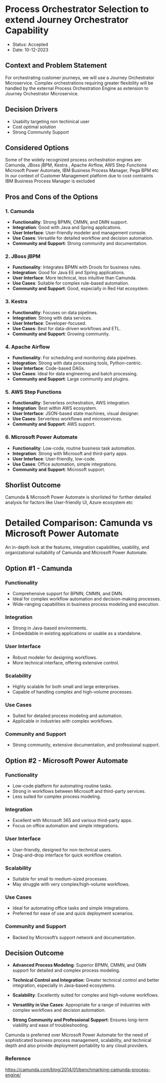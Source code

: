 # Process Orchestrator Selection to extend Journey Orchestrator Capability

* Status: Accepted 
* Date: 10-12-2023


## Context and Problem Statement

For orchestrating customer journeys, we will use a Journey Orchestrator Microservice. Complex orchestrations requiring greater flexibility will be handled by the external Process Orchestration Engine as extension to Journey Orchestrator Microservice.

## Decision Drivers

* Usabilty targeting non techinical user
* Cost optimal solution 
* Strong Community Support 

## Considered Options

Some of the widely recognized process orchestration engines are: Camunda, JBoss jBPM, Kestra , Apache Airflow, AWS Step Functions Microsoft Power Automate, IBM Business Process Manager, Pega BPM etc 
In our context of Customer Management platform due to cost contraints IBM Business Process Manager is excluded

## Pros and Cons of the Options 

### 1. Camunda
- **Functionality**: Strong BPMN, CMMN, and DMN support.
- **Integration**: Good with Java and Spring applications.
- **User Interface**: User-friendly modeler and management console.
- **Use Cases**: Versatile for detailed workflow and decision automation.
- **Community and Support**: Strong community and documentation.

### 2. JBoss jBPM
- **Functionality**: Integrates BPMN with Drools for business rules.
- **Integration**: Good for Java EE and Spring applications.
- **User Interface**: More technical, less intuitive than Camunda.
- **Use Cases**: Suitable for complex rule-based automation.
- **Community and Support**: Good, especially in Red Hat ecosystem.

### 3. Kestra
- **Functionality**: Focuses on data pipelines.
- **Integration**: Strong with data services.
- **User Interface**: Developer-focused.
- **Use Cases**: Best for data-driven workflows and ETL.
- **Community and Support**: Growing community.

### 4. Apache Airflow
- **Functionality**: For scheduling and monitoring data pipelines.
- **Integration**: Strong with data processing tools, Python-centric.
- **User Interface**: Code-based DAGs.
- **Use Cases**: Ideal for data engineering and batch processing.
- **Community and Support**: Large community and plugins.

### 5. AWS Step Functions
- **Functionality**: Serverless orchestration, AWS integration.
- **Integration**: Best within AWS ecosystem.
- **User Interface**: JSON-based state machines, visual designer.
- **Use Cases**: Serverless workflows and microservices.
- **Community and Support**: AWS support.

### 6. Microsoft Power Automate
- **Functionality**: Low-code, routine business task automation.
- **Integration**: Strong with Microsoft and third-party apps.
- **User Interface**: User-friendly, low-code.
- **Use Cases**: Office automation, simple integrations.
- **Community and Support**: Microsoft support.

## Shorlist Outcome

 Camunda & Microsoft Power Automate is shorlisted for further detailed analysis for factors like User-friendly UI, Azure ecosystem etc  

 # Detailed Comparison: Camunda vs Microsoft Power Automate

An in-depth look at the features, integration capabilities, usability, and organizational suitability of Camunda and Microsoft Power Automate.

## Option #1 - Camunda 

### Functionality
- Comprehensive support for BPMN, CMMN, and DMN.
- Ideal for complex workflow automation and decision-making processes.
- Wide-ranging capabilities in business process modeling and execution.

### Integration
- Strong in Java-based environments.
- Embeddable in existing applications or usable as a standalone.

### User Interface
- Robust modeler for designing workflows.
- More technical interface, offering extensive control.

### Scalability
- Highly scalable for both small and large enterprises.
- Capable of handling complex and high-volume processes.

### Use Cases
- Suited for detailed process modeling and automation.
- Applicable in industries with complex workflows.

### Community and Support
- Strong community, extensive documentation, and professional support.

## Option #2 - Microsoft Power Automate

### Functionality
- Low-code platform for automating routine tasks.
- Strong in workflows between Microsoft and third-party services.
- Less suited for complex process modeling.

### Integration
- Excellent with Microsoft 365 and various third-party apps.
- Focus on office automation and simple integrations.

### User Interface
- User-friendly, designed for non-technical users.
- Drag-and-drop interface for quick workflow creation.

### Scalability
- Suitable for small to medium-sized processes.
- May struggle with very complex/high-volume workflows.

### Use Cases
- Ideal for automating office tasks and simple integrations.
- Preferred for ease of use and quick deployment scenarios.

### Community and Support
- Backed by Microsoft’s support network and documentation.

## Decision Outcome

- **Advanced Process Modeling**: Superior BPMN, CMMN, and DMN support for detailed and complex process modeling.

- **Technical Control and Integration**: Greater technical control and better integration, especially in Java-based ecosystems.

- **Scalability**: Excellently suited for complex and high-volume workflows.

- **Versatility in Use Cases**: Appropriate for a range of industries with complex workflows and decision automation.

- **Strong Community and Professional Support**: Ensures long-term viability and ease of troubleshooting.

Camunda is preferred over Microsoft Power Automate for the need of sophisticated business process management, scalability, and technical depth and also provide deployment portability to any cloud providers. 

### Reference 
https://camunda.com/blog/2014/01/benchmarking-camunda-process-engine/

